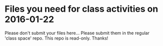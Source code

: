 # Files you need for class activities on 2016-01-22

Please don't submit your files here... Please submit them in the regular 'class space' repo. This repo is read-only. Thanks! 
